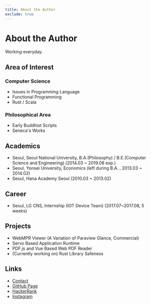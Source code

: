 ```yaml
---
title: About the Author
exclude: true
---
```


# About the Author
Working everyday.

## Area of Interest

### Computer Science
* Issues in Programming Language
* Functional Programming
* Rust / Scala

### Philosophical Area
* Early Buddhist Scripts
* Seneca's Works

## Academics
* Seoul, Seoul National University, B.A.(Philosophy) / B.E.(Computer Science and Engineering) (2014.03 ~ 2019.08 exp.)
* Seoul, Yonsei University, Economics (left during B.A. , 2013.03 ~ 2014.02)
* Seoul, Hana Academy Seoul (2010.03 ~ 2013.02)

## Career
* Seoul, LG CNS, Internship (IOT Device Team) (2017.07~2017.08, 5 weeks)

## Projects
* WebMPR Viewer (A Variation of Paraview Glance, Commercial)
* Servo Based Application Runtime
* PDF.js and Vue Based Web PDF Reader
* (Currently working on) Rust Library Safeness

## Links
* [Contact](mailto:obtusefox@snu.ac.kr)
* [GitHub Page](https://github.com/obtusefox/)
* [HackerRank](https://www.hackerrank.com/muteape)
* [Instagram](https://www.instagram.com/working_hann/)